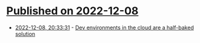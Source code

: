 # [Published on 2022-12-08](index.md)

* [2022-12-08, 20:33:31](https://lobste.rs/s/e3wtqq/dev_environments_cloud_are_half_baked) - [Dev environments in the cloud are a half-baked solution](https://www.mikenikles.com/blog/dev-environments-in-the-cloud-are-a-half-baked-solution)
